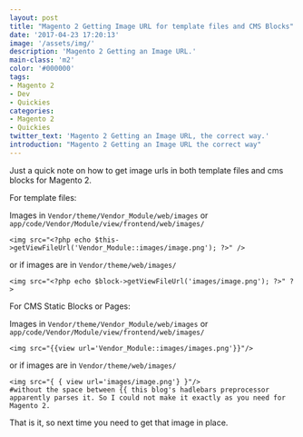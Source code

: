 ```yaml
---
layout: post
title: "Magento 2 Getting Image URL for template files and CMS Blocks"
date: '2017-04-23 17:20:13'
image: '/assets/img/'
description: 'Magento 2 Getting an Image URL.'
main-class: 'm2'
color: '#000000'
tags:
- Magento 2
- Dev
- Quickies
categories:
- Magento 2
- Quickies
twitter_text: 'Magento 2 Getting an Image URL, the correct way.'
introduction: "Magento 2 Getting an Image URL the correct way"
---
```


Just a quick note on how to get image urls in both template files and cms blocks for Magento 2.

For template files:

Images in `Vendor/theme/Vendor_Module/web/images` or `app/code/Vendor/Module/view/frontend/web/images/`

```
<img src="<?php echo $this->getViewFileUrl('Vendor_Module::images/image.png'); ?>" />
```

or if images are in `Vendor/theme/web/images/`

`<img src="<?php echo $block->getViewFileUrl('images/image.png'); ?>" ?>`

For CMS Static Blocks or Pages:

Images in `Vendor/theme/Vendor_Module/web/images` or `app/code/Vendor/Module/view/frontend/web/images/`

`<img src="{{view url='Vendor_Module::images/images.png'}}"/>`

or if images are in `Vendor/theme/web/images/`

```
<img src="{ { view url='images/image.png'} }"/>
#without the space between {{ this blog's hadlebars preprocessor apparently parses it. So I could not make it exactly as you need for Magento 2.
```

That is it, so next time you need to get that image in place.
